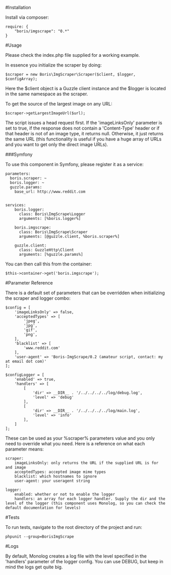 #Installation

Install via composer:  
  
    require: {
        "boris/imgscrape": "0.*"
    }
  
#Usage

Please check the index.php file supplied for a working example.

In essence you initialize the scraper by doing:

    $scraper = new Boris\ImgScraper\Scraper($client, $logger, $configArray);
    
Here the $client object is a Guzzle client instance and the $logger is located in the same namespace as the scraper.

To get the source of the largest image on any URL:

    $scraper->getLargestImageUrl($url);
    
The script issues a head request first. If the 'imageLinksOnly' parameter is set to true, if the response does not contain a 'Content-Type' header or if that header is not of an image type, it returns null. Otherwise, it just returns the same URL (this functionality is useful if you have a huge array of URLs and you want to get only the direct image URLs).


###Symfony

To use this component in Symfony, please register it as a service:  
  
  
    parameters:  
      boris.scraper: ~
      boris.logger: ~
      guzzle.params:
        base_url: http://www.reddit.com
  
  
    services:
        boris.logger:
          class: Boris\ImgScrape\Logger
          arguments: [%boris.logger%]
        
        boris.imgscrape:
          class: Boris\ImgScrape\Scraper
          arguments: [@guzzle.client, %boris.scraper%]
        
        guzzle.client:
          class: GuzzleHttp\Client
          arguments: [%guzzle.params%]
          
          
You can then call this from the container:
    
    $this->container->get('boris.imgscrape');
   
#Parameter Reference

There is a default set of parameters that can be overridden when initializing the scraper and logger combo:  
  
    $config = [
        'imageLinksOnly' => false,
        'acceptedTypes' => [
            'jpeg',
            'jpg',
            'gif',
            'png',
        ],
        'blacklist' => [
            'www.reddit.com'
        ],
        'user-agent' => 'Boris-ImgScrape/0.2 (amateur script, contact: my at email dot com)'
    ];
    
    $configLogger = [
        'enabled' => true,
        'handlers' => [
            [
                'dir' => __DIR__ . '/../../../../log/debug.log',
                'level' => 'debug'
            ],
            [
                'dir' => __DIR__ . '/../../../../log/main.log',
                'level' => 'info'
            ],
        ]
    ];
    
These can be used as your %scraper% parameters value and you only need to override what you need. Here is a reference on what each parameter means:

    scraper:
        imageLinksOnly: only returns the URL if the supplied URL is for and image
        acceptedTypes: accepted image mime types
        blacklist: which hostnames to ignore
        user-agent: your useragent string
    
    logger:
        enabled: whether or not to enable the logger
        handlers: an array for each logger handler. Supply the dir and the level of the logger (this component uses Monolog, so you can check the default documentation for levels)
        
#Tests

To run tests, navigate to the root directory of the project and run:
  
    phpunit --group=BorisImgScrape
    
#Logs

By default, Monolog creates a log file with the level specified in the 'handlers' parameter of the logger config. You can use DEBUG, but keep in mind the logs get quite big.